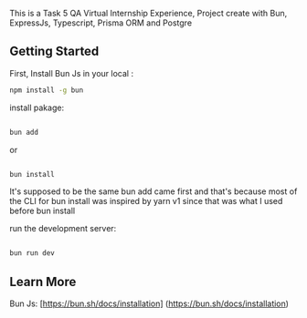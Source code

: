 This is a Task 5 QA Virtual Internship Experience, Project create with Bun, ExpressJs, Typescript, Prisma ORM and Postgre

## Getting Started

First, Install Bun Js in your local :

```bash
npm install -g bun
```

install pakage:

```bash

bun add

```

or

```bash

bun install

```

It's supposed to be the same
bun add came first and that's because most of the CLI for bun install was inspired by yarn v1 since that was what I used before bun install

run the development server:

```bash

bun run dev

```

## Learn More

Bun Js: [https://bun.sh/docs/installation] (https://bun.sh/docs/installation)
